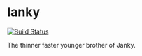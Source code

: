# lanky

[![Build Status](https://travis-ci.org/nfisher/lanky.svg)](https://travis-ci.org/nfisher/lanky)

The thinner faster younger brother of Janky.
